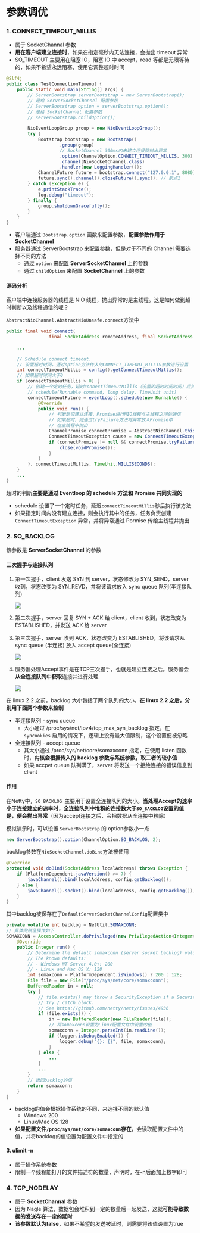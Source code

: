 # 参数调优

### 1. CONNECT_TIMEOUT_MILLIS

- 属于 SocketChannal 参数
- **用在客户端建立连接时**，如果在指定毫秒内无法连接，会抛出 timeout 异常
- SO_TIMEOUT 主要用在阻塞 IO，阻塞 IO 中 accept，read 等都是无限等待的，如果不希望永远阻塞，使用它调整超时时间

```java
@Slf4j
public class TestConnectionTimeout {
    public static void main(String[] args) {
        // ServerBootstrap serverBootstrap = new ServerBootstrap();
        // 是给 ServerSocketChannel 配置参数
        // ServerBootstrap option = serverBootstrap.option();
        // 是给 SocketChannel 配置参数
        // serverBootstrap.childOption();
        
        NioEventLoopGroup group = new NioEventLoopGroup();
        try {
            Bootstrap bootstrap = new Bootstrap()
                    .group(group)
                	// SocketChannel 300ms内未建立连接就抛出异常
                    .option(ChannelOption.CONNECT_TIMEOUT_MILLIS, 300)
                    .channel(NioSocketChannel.class)
                    .handler(new LoggingHandler());
            ChannelFuture future = bootstrap.connect("127.0.0.1", 8080);
            future.sync().channel().closeFuture().sync(); // 断点1
        } catch (Exception e) {
            e.printStackTrace();
            log.debug("timeout");
        } finally {
            group.shutdownGracefully();
        }
    }
}
```

- 客户端通过 `Bootstrap.option` 函数来配置参数，**配置参数作用于 SocketChannel**
- 服务器通过 ServerBootstrap 来配置参数，但是对于不同的 Channel 需要选择不同的方法
  - 通过 `option` 来配置 **ServerSocketChannel** 上的参数
  - 通过 `childOption` 来配置 **SocketChannel** 上的参数

#### 源码分析

客户端中连接服务器的线程是 NIO 线程，抛出异常的是主线程。这是如何做到超时判断以及线程通信的呢？

`AbstractNioChannel.AbstractNioUnsafe.connect`方法中

```java
public final void connect(
                final SocketAddress remoteAddress, final SocketAddress localAddress, final ChannelPromise promise) {
    
    ...
        
    // Schedule connect timeout.
    // 设置超时时间，通过option方法传入的CONNECT_TIMEOUT_MILLIS参数进行设置
    int connectTimeoutMillis = config().getConnectTimeoutMillis();
    // 如果超时时间大于0
    if (connectTimeoutMillis > 0) {
        // 创建一个定时任务，延时connectTimeoutMillis（设置的超时时间时间）后执行
        // schedule(Runnable command, long delay, TimeUnit unit)
        connectTimeoutFuture = eventLoop().schedule(new Runnable() {
            @Override
            public void run() {
                // 判断是否建立连接，Promise进行NIO线程与主线程之间的通信
                // 如果超时，则通过tryFailure方法将异常放入Promise中
                // 在主线程中抛出
                ChannelPromise connectPromise = AbstractNioChannel.this.connectPromise;
                ConnectTimeoutException cause = new ConnectTimeoutException("connection timed out: " + remoteAddress);
                if (connectPromise != null && connectPromise.tryFailure(cause)) {
                    close(voidPromise());
                }
            }
        }, connectTimeoutMillis, TimeUnit.MILLISECONDS);
    }
   	...
}
```

超时的判断**主要是通过 Eventloop 的 schedule 方法和 Promise 共同实现的**

- schedule 设置了一个定时任务，延迟`connectTimeoutMillis`秒后执行该方法
- 如果指定时间内没有建立连接，则会执行其中的任务，任务负责创建 `ConnectTimeoutException` 异常，并将异常通过 Pormise 传给主线程并抛出

### 2. SO_BACKLOG

该参数是 **ServerSocketChannel** 的参数

#### 三次握手与连接队列

1. 第一次握手，client 发送 SYN 到 server，状态修改为 SYN_SEND，server 收到，状态改变为 SYN_REVD，并将该请求放入 sync queue 队列(半连接队列)

   ![](images/5.三次握手半连接.png)

2. 第二次握手，server 回复 SYN + ACK 给 client，client 收到，状态改变为 ESTABLISHED，并发送 ACK 给 server

3. 第三次握手，server 收到 ACK，状态改变为 ESTABLISHED，将该请求从 sync queue (半连接) 放入 accept queue(全连接)

   ![](images/6.三次握手全连接.png)

4. 服务器处理Accept事件是在TCP三次握手，也就是建立连接之后。服务器会**从全连接队列中获取**连接并进行处理

   ![](images/7.三次握手后accept.png)

在 linux 2.2 之前，backlog 大小包括了两个队列的大小，**在 linux 2.2 之后，分别用下面两个参数来控制**

- 半连接队列 - sync queue
  - 大小通过 /proc/sys/net/ipv4/tcp_max_syn_backlog 指定，在 `syncookies` 启用的情况下，逻辑上没有最大值限制，这个设置便被忽略
- 全连接队列 - accept queue
  - 其大小通过 /proc/sys/net/core/somaxconn 指定，在使用 listen 函数时，**内核会根据传入的 backlog 参数与系统参数，取二者的较小值**
  - 如果 accpet queue 队列满了，server 将发送一个拒绝连接的错误信息到 client

#### 作用

在Netty中，`SO_BACKLOG `主要用于设置全连接队列的大小。**当处理Accept的速率小于连接建立的速率时，全连接队列中堆积的连接数大于`SO_BACKLOG`设置的值是，便会抛出异常**（因为accept连接之后，会把数据从全连接中移除）

模拟演示时，可以设置 `ServerBootstrap` 的 option参数小一点

```java
new ServerBootstrap().option(ChannelOption.SO_BACKLOG, 2);
```

backlog参数在`NioSocketChannel.doBind`方法被使用

```java
@Override
protected void doBind(SocketAddress localAddress) throws Exception {
    if (PlatformDependent.javaVersion() >= 7) {
        javaChannel().bind(localAddress, config.getBacklog());
    } else {
        javaChannel().socket().bind(localAddress, config.getBacklog());
    }
}
```

其中backlog被保存在了`DefaultServerSocketChannelConfig`配置类中

```java
private volatile int backlog = NetUtil.SOMAXCONN;
// 具体的赋值操作如下
SOMAXCONN = AccessController.doPrivileged(new PrivilegedAction<Integer>() {
    @Override
    public Integer run() {
        // Determine the default somaxconn (server socket backlog) value of the platform.
        // The known defaults:
        // - Windows NT Server 4.0+: 200
        // - Linux and Mac OS X: 128
        int somaxconn = PlatformDependent.isWindows() ? 200 : 128;
        File file = new File("/proc/sys/net/core/somaxconn");
        BufferedReader in = null;
        try {
            // file.exists() may throw a SecurityException if a SecurityManager is used, so execute it in the
            // try / catch block.
            // See https://github.com/netty/netty/issues/4936
            if (file.exists()) {
                in = new BufferedReader(new FileReader(file));
                // 将somaxconn设置为Linux配置文件中设置的值
                somaxconn = Integer.parseInt(in.readLine());
                if (logger.isDebugEnabled()) {
                    logger.debug("{}: {}", file, somaxconn);
                }
            } else {
                ...
            }
            ...
        }  
        // 返回backlog的值
        return somaxconn;
    }
}
```

- backlog的值会根据操作系统的不同，来选择不同的默认值
  - Windows 200
  - Linux/Mac OS 128
- **如果配置文件`/proc/sys/net/core/somaxconn`存在**，会读取配置文件中的值，并将backlog的值设置为配置文件中指定的

#### 3. ulimit -n

- 属于操作系统参数
- 限制一个线程能打开的文件描述符的数量，声明时，在-n后面加上数字即可

### 4. TCP_NODELAY

- 属于 **SocketChannal** 参数
- 因为 Nagle 算法，数据包会堆积到一定的数量后一起发送，这就**可能导致数据的发送存在一定的延时**
- **该参数默认为false**，如果不希望的发送被延时，则需要将该值设置为true

### 







